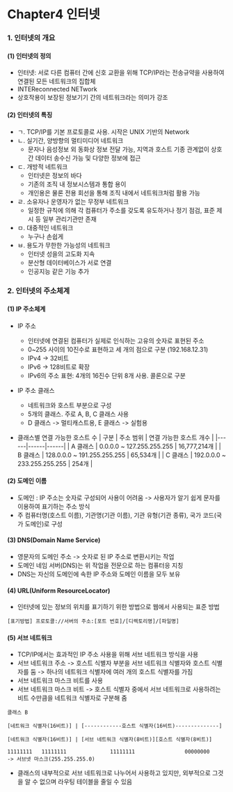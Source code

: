 # Chapter4 인터넷
### 1. 인터넷의 개요


#### (1) 인터넷의 정의
- 인터넷: 서로 다른 컴퓨터 간에 신호 교환을 위해 TCP/IP라는 전송규약을 사용하여 연결된 모든 네트워크의 집합체
- INTEReconnected NETwork
- 상호작용이 보장된 정보기기 간의 네트워크라는 의미가 강조

#### (2) 인터넷의 특징
- ㄱ. TCP/IP를 기본 프로토콜로 사용. 시작은 UNIX 기반의 Network
- ㄴ. 실기간, 양방향의 멀티미디어 네트워크
    - 문자나 음성정보 외 동화상 정보 전달 가능, 지역과 호스트 기종 관계없이 상호 간 데이터 송수신 가능 및 다양한 정보에 접근
- ㄷ. 개방적 네트워크
    - 인터넷은 정보의 바다
    - 기존의 조직 내 정보시스템과 통합 용이
    - 개인용은 물론 전용 회선을 통해 조직 내에서 네트워크처럼 활용 가능
- ㄹ. 소유자나 운영자가 없는 무정부 네트워크
    - 일정한 규칙에 의해 각 컴퓨터가 주소를 갖도록 유도하거나 정기 점검, 표준 제시 등 일부 관리기관만 존재
- ㅁ. 대중적인 네트워크
    - 누구나 손쉽게
- ㅂ. 용도가 무한한 가능성의 네트워크
    - 인터넷 성을의 고도화 지속
    - 분산형 데이터베이스가 서로 연결
    - 인공지능 같은 기능 추가

### 2. 인터넷의 주소체계


#### (1) IP 주소체계
- IP 주소
    - 인터넷에 연결된 컴퓨터가 실제로 인식하는 고유의 숫자로 표현된 주소
    - 0~255 사이의 10진수로 표현하고 세 개의 점으로 구분 (192.168.12.31)
    - IPv4 -> 32비트
    - IPv6 -> 128비트로 확장
    - IPv6의 주소 표현: 4개의 16진수 단위 8개 사용. 콜론으로 구분

- IP 주소 클래스
    - 네트워크와 호스트 부분으로 구성
    - 5개의 클래스. 주로 A, B, C 클래스 사용
    - D 클래스 -> 멀티캐스트용, E 클래스 -> 실험용

- 클래스별 연결 가능한 호스트 수
| 구분 | 주소 범위 | 연결 가능한 호스트 개수 |
|------|------|------|
| A 클래스 | 0.0.0.0 ~ 127.255.255.255 | 16,777,214개 |
| B 클래스 | 128.0.0.0 ~ 191.255.255.255 | 65,534개 |
| C 클래스 | 192.0.0.0 ~ 233.255.255.255 | 254개 |

#### (2) 도메인 이름
- 도메인 : IP 주소는 숫자로 구성되어 사용이 어려움 -> 사용자가 알기 쉽게 문자를 이용하여 표기하는 주소 방식
- 주 컴퓨터명(호스트 이름), 기관명(기관 이름), 기관 유형(기관 종류), 국가 코드(국가 도메인)로 구성

#### (3) DNS(Domain Name Service)
- 영문자의 도메인 주소 -> 숫자로 된 IP 주소로 변환시키는 작업
- 도메인 네임 서버(DNS)는 위 작업을 전문으로 하는 컴퓨터응 지칭
- DNS는 자신의 도메인에 속한 IP 주소와 도메인 이름을 모두 보유

#### (4) URL(Uniform ResourceLocator)
- 인터넷에 있는 정보의 위치를 표기하기 위한 방법으로 웹에서 사용되는 표준 방법
```
[표기방법] 프로토콜://서버의 주소:[포트 번호]/[디렉토리명]/[파일명]
```

#### (5) 서브 네트워크
- TCP/IP에서는 효과적인 IP 주소 사용을 위해 서브 네트워크 방식을 사용
- 서브 네트워크 주소 -> 호스트 식별자 부분을 서브 네트워크 식별자와 호스트 식별자를 둠 -> 하나의 네트워크 식별자에 여러 개의 호스트 식별자를 가짐
- 서브 네트워크 마스크 비트를 사용
- 서브 네트워크 마스크 비트 -> 호스트 식별자 중에서 서브 네트워크로 사용하려는 비트 수만큼을 네트워크 식별자로 구분해 줌
```
클래스 B

[네트워크 식별자(16비트)] | [------------호스트 식별자(16비트)--------------]

[네트워크 식별자(16비트)] | [서브 네트워크 식별자(8비트)][호스트 식별자(8비트)]

11111111   11111111              11111111                00000000              -> 서브넷 마스크(255.255.255.0)

```
- 클래스의 내부적으로 서브 네트워크로 나누어서 사용하고 있지만, 외부적으로 그것을 알 수 없으며 라우팅 테이블을 줄일 수 있음

